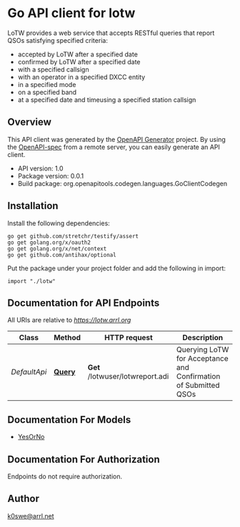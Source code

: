 # Go API client for lotw

LoTW provides a web service that accepts RESTful queries that report QSOs
  satisfying specified criteria:

  * accepted by LoTW after a specified date
  * confirmed by LoTW after a specified date
  * with a specified callsign
  * with an operator in a specified DXCC entity
  * in a specified mode
  * on a specified band
  * at a specified date and timeusing a specified station callsign

## Overview
This API client was generated by the [OpenAPI Generator](https://openapi-generator.tech) project.  By using the [OpenAPI-spec](https://www.openapis.org/) from a remote server, you can easily generate an API client.

- API version: 1.0
- Package version: 0.0.1
- Build package: org.openapitools.codegen.languages.GoClientCodegen

## Installation

Install the following dependencies:

```shell
go get github.com/stretchr/testify/assert
go get golang.org/x/oauth2
go get golang.org/x/net/context
go get github.com/antihax/optional
```

Put the package under your project folder and add the following in import:

```golang
import "./lotw"
```

## Documentation for API Endpoints

All URIs are relative to *https://lotw.arrl.org*

Class | Method | HTTP request | Description
------------ | ------------- | ------------- | -------------
*DefaultApi* | [**Query**](docs/DefaultApi.md#query) | **Get** /lotwuser/lotwreport.adi | Querying LoTW for Acceptance and Confirmation of Submitted QSOs


## Documentation For Models

 - [YesOrNo](docs/YesOrNo.md)


## Documentation For Authorization

 Endpoints do not require authorization.



## Author

k0swe@arrl.net


